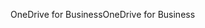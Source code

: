 <span data-ttu-id="8cd48-101">OneDrive for Business</span><span class="sxs-lookup"><span data-stu-id="8cd48-101">OneDrive for Business</span></span>